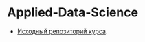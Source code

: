 # Applied-Data-Science
* [Исходный репозиторий курса](https://github.com/hse-ds/iad-applied-ds/tree/master/2021).

